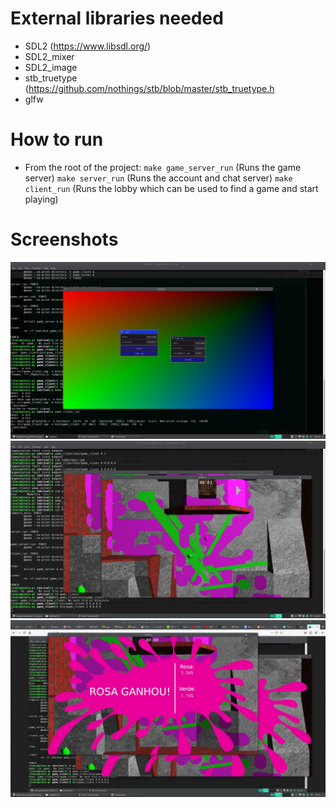 # External libraries needed

- SDL2 (https://www.libsdl.org/)
- SDL2_mixer
- SDL2_image
- stb_truetype (https://github.com/nothings/stb/blob/master/stb_truetype.h
- glfw

# How to run
- From the root of the project:
`make game_server_run` (Runs the game server)
`make server_run` (Runs the account and chat server)
`make client_run` (Runs the lobby which can be used to find a game and start playing) 

# Screenshots
![](assets/login.png)
![](assets/game.jpg)
![](assets/endgame.jpg)
